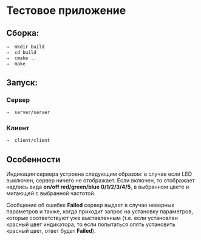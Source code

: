 # Тестовое приложение
## Сборка:
```sh
⇒  mkdir build
⇒  cd build
⇒  cmake ..
⇒  make
```

## Запуск:
### Сервер
```sh
⇒  server/server
```
### Клиент
```sh
⇒  client/client
```

## Особенности

Индикация сервера устроена следующим образом: в случае если LED выключен, сервер ничего не отображает. Если включен, то отображает надпись вида **on/off red/green/blue 0/1/2/3/4/5**, в выбранном цвете и мигающей с выбранной частотой.

Сообщение об ошибке **Failed** сервер выдает в случае неверных параметров и также, когда приходит запрос на установку параметров, которые соответствуют уже выставленным (т.е. если установлен красный цвет индикатора, то если попытаться опять установить красный цвет, ответ будет **Failed**).
